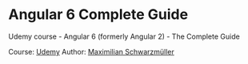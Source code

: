 # Angular 6 Complete Guide
Udemy course - Angular 6 (formerly Angular 2) - The Complete Guide

Course: [Udemy](https://www.udemy.com/the-complete-guide-to-angular-2/learn/v4/overview)
Author: [Maximilian Schwarzmüller](https://www.udemy.com/user/maximilian-schwarzmuller/)


